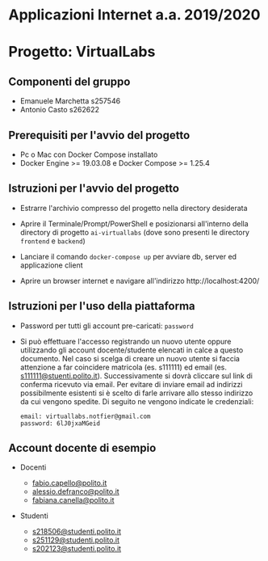 # Applicazioni Internet a.a. 2019/2020
# Progetto: VirtualLabs
## Componenti del gruppo
- Emanuele	Marchetta	s257546
- Antonio	Casto		s262622

## Prerequisiti per l'avvio del progetto
- Pc o Mac con Docker Compose installato
- Docker Engine >= 19.03.08 e Docker Compose >= 1.25.4

## Istruzioni per l'avvio del progetto
- Estrarre l'archivio compresso del progetto nella directory desiderata
	
- Aprire il Terminale/Prompt/PowerShell e posizionarsi 
	  all'interno della directory di progetto `ai-virtuallabs`
	  (dove sono presenti le directory `frontend` e `backend`)
	  
- Lanciare il comando `docker-compose up` per avviare
	  db, server ed applicazione client
	  
- Aprire un browser internet e navigare all'indirizzo
	  http://localhost:4200/
	  
## Istruzioni per l'uso della piattaforma
- Password per tutti gli account pre-caricati: `password`

- Si può effettuare l'accesso registrando un nuovo utente
	  oppure utilizzando gli account docente/studente elencati
	  in calce a questo documento.
	  Nel caso si scelga di creare un nuovo utente si faccia attenzione
	  a far coincidere matricola (es. s111111) ed email 
	  (es. s111111@stuenti.polito.it).
	  Successivamente si dovrà cliccare sul link di conferma ricevuto
	  via email. Per evitare di inviare email ad indirizzi possibilmente
	  esistenti si è scelto di farle arrivare allo stesso indirizzo
	  da cui vengono spedite. 
	  Di seguito ne vengono indicate le credenziali:
	  
	  email: virtuallabs.notfier@gmail.com
	  password: 6lJ0jxaMGeid
	  
## Account docente di esempio
- Docenti
	- fabio.capello@polito.it
	- alessio.defranco@polito.it
	- fabiana.canella@polito.it
		
- Studenti
	- s218506@studenti.polito.it
	- s251129@studenti.polito.it
	- s202123@studenti.polito.it
